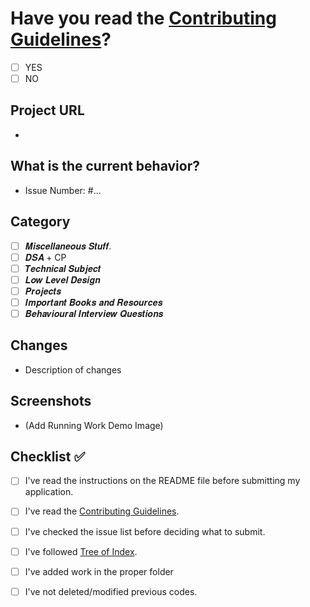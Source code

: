 # Have you read the [Contributing Guidelines](https://github.com/AkashSingh3031/The-Complete-FAANG-Preparation/blob/master/CONTRIBUTING.md)?
- [ ] YES
- [ ] NO

## Project URL
- []()

## What is the current behavior?
- Issue Number: #...

## Category
- [ ] 𝑴𝒊𝒔𝒄𝒆𝒍𝒍𝒂𝒏𝒆𝒐𝒖𝒔 𝑺𝒕𝒖𝒇𝒇.
- [ ] 𝑫𝑺𝑨 + CP
- [ ] 𝑻𝒆𝒄𝒉𝒏𝒊𝒄𝒂𝒍 𝑺𝒖𝒃𝒋𝒆𝒄𝒕
- [ ] 𝑳𝒐𝒘 𝑳𝒆𝒗𝒆𝒍 𝑫𝒆𝒔𝒊𝒈𝒏
- [ ] 𝑷𝒓𝒐𝒋𝒆𝒄𝒕𝒔
- [ ] 𝑰𝒎𝒑𝒐𝒓𝒕𝒂𝒏𝒕 𝑩𝒐𝒐𝒌𝒔 𝒂𝒏𝒅 𝑹𝒆𝒔𝒐𝒖𝒓𝒄𝒆𝒔
- [ ] 𝑩𝒆𝒉𝒂𝒗𝒊𝒐𝒖𝒓𝒂𝒍 𝑰𝒏𝒕𝒆𝒓𝒗𝒊𝒆𝒘 𝑸𝒖𝒆𝒔𝒕𝒊𝒐𝒏𝒔

## Changes
- Description of changes

## **Screenshots** 
- (Add Running Work Demo Image)

## Checklist ✅
- [ ] I've read the instructions on the README file before submitting my application.
- [ ] I've read the [Contributing Guidelines](https://github.com/AkashSingh3031/The-Complete-FAANG-Preparation/blob/master/CONTRIBUTING.md).
- [ ] I've checked the issue list before deciding what to submit.
- [ ] I've followed [Tree of Index](https://github.com/AkashSingh3031/The-Complete-FAANG-Preparation#tree-of-index).
- [ ] I've added work in the proper folder
- [ ] I've not deleted/modified previous codes.

